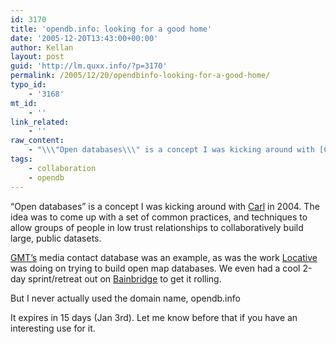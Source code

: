 ```yaml
---
id: 3170
title: 'opendb.info: looking for a good home'
date: '2005-12-20T13:43:00+00:00'
author: Kellan
layout: post
guid: 'http://lm.quxx.info/?p=3170'
permalink: /2005/12/20/opendbinfo-looking-for-a-good-home/
typo_id:
    - '3168'
mt_id:
    - ''
link_related:
    - ''
raw_content:
    - "\\\"Open databases\\\" is a concept I was kicking around with [Carl](http://blogs.onenw.org/carl/) in 2004.  The idea was to come up with a set of common practices, and techniques to allow groups of people in low trust relationships to collaboratively build large, public datasets.  \r\n\r\n[GMT\\'s](http://greenmediatoolshed.org/) media contact database was an example, as was the work [Locative](http://locative.us) was doing on trying to build open map databases.  We even had a cool 2-day sprint/retreat out on [Bainbridge](http://en.wikipedia.org/wiki/Bainbridge_Island) to get it rolling. \r\n\r\nBut I never actually used the domain name, opendb.info\r\n\r\nIt expires in 15 days (Jan 3rd).  Let me know before that if you have an interesting use for it."
tags:
    - collaboration
    - opendb
---
```


“Open databases” is a concept I was kicking around with [Carl](http://blogs.onenw.org/carl/) in 2004. The idea was to come up with a set of common practices, and techniques to allow groups of people in low trust relationships to collaboratively build large, public datasets.

[GMT’s](http://greenmediatoolshed.org/) media contact database was an example, as was the work [Locative](http://locative.us) was doing on trying to build open map databases. We even had a cool 2-day sprint/retreat out on [Bainbridge](http://en.wikipedia.org/wiki/Bainbridge\_Island) to get it rolling.

But I never actually used the domain name, opendb.info

It expires in 15 days (Jan 3rd). Let me know before that if you have an interesting use for it.